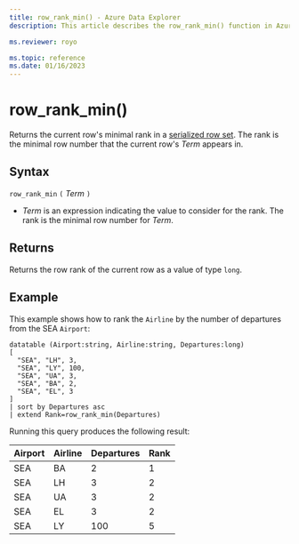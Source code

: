 ```yaml
---
title: row_rank_min() - Azure Data Explorer
description: This article describes the row_rank_min() function in Azure Data Explorer.

ms.reviewer: royo

ms.topic: reference
ms.date: 01/16/2023
---
```

# row_rank_min()

Returns the current row's minimal rank in a [serialized row set](./windowsfunctions.md#serialized-row-set).
The rank is the minimal row number that the current row's *Term* appears in.

## Syntax

`row_rank_min` `(` *Term* `)`

* *Term* is an expression indicating the value to consider for the rank. The rank is the minimal row number for *Term*.
  
## Returns

Returns the row rank of the current row as a value of type `long`.


## Example

This example shows how to rank the `Airline` by the number of departures from the SEA `Airport`:


```kusto
datatable (Airport:string, Airline:string, Departures:long)
[
  "SEA", "LH", 3,
  "SEA", "LY", 100,
  "SEA", "UA", 3,
  "SEA", "BA", 2,
  "SEA", "EL", 3
]
| sort by Departures asc
| extend Rank=row_rank_min(Departures)
```

Running this query produces the following result:

Airport  | Airline  | Departures  | Rank
---------|----------|-------------|------
SEA      | BA       | 2           | 1
SEA      | LH       | 3           | 2
SEA      | UA       | 3           | 2
SEA      | EL       | 3           | 2
SEA      | LY       | 100         | 5
